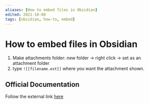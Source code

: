 ```yaml
---
aliases: [How to embed files in Obsidian]
edited: 2021-10-08
tags: [obsidian, how-to, embed]
---
```


# How to embed files in Obsidian

1. Make attachments folder: new folder -> right click -> set as an attachment folder
2. type `![[filename.ext]]` where you want the attachment shown.

## Official Documentation

Follow the external link [here](https://help.obsidian.md/How+to/Embed+files)